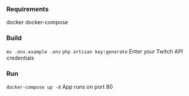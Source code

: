 ### Requirements
docker
docker-compose

### Build
`mv .env.example .env`
`php artisan key:generate`
Enter your Twitch API credentials

### Run
`docker-compose up -d`
App runs on port 80
